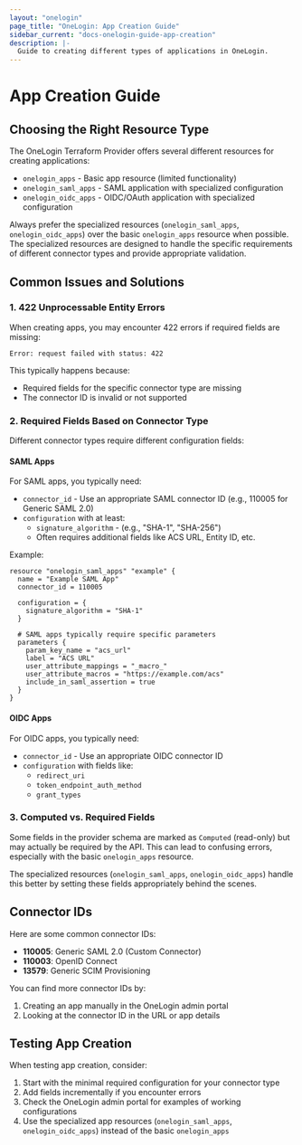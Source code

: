 ```yaml
---
layout: "onelogin"
page_title: "OneLogin: App Creation Guide"
sidebar_current: "docs-onelogin-guide-app-creation"
description: |-
  Guide to creating different types of applications in OneLogin.
---
```


# App Creation Guide

## Choosing the Right Resource Type

The OneLogin Terraform Provider offers several different resources for creating applications:

- `onelogin_apps` - Basic app resource (limited functionality)
- `onelogin_saml_apps` - SAML application with specialized configuration
- `onelogin_oidc_apps` - OIDC/OAuth application with specialized configuration

Always prefer the specialized resources (`onelogin_saml_apps`, `onelogin_oidc_apps`) over the basic `onelogin_apps` resource when possible. The specialized resources are designed to handle the specific requirements of different connector types and provide appropriate validation.

## Common Issues and Solutions

### 1. 422 Unprocessable Entity Errors

When creating apps, you may encounter 422 errors if required fields are missing:

```
Error: request failed with status: 422
```

This typically happens because:
- Required fields for the specific connector type are missing
- The connector ID is invalid or not supported

### 2. Required Fields Based on Connector Type

Different connector types require different configuration fields:

#### SAML Apps
For SAML apps, you typically need:
- `connector_id` - Use an appropriate SAML connector ID (e.g., 110005 for Generic SAML 2.0)
- `configuration` with at least:
  - `signature_algorithm` - (e.g., "SHA-1", "SHA-256")
  - Often requires additional fields like ACS URL, Entity ID, etc.

Example:
```hcl
resource "onelogin_saml_apps" "example" {
  name = "Example SAML App"
  connector_id = 110005
  
  configuration = {
    signature_algorithm = "SHA-1"
  }
  
  # SAML apps typically require specific parameters
  parameters {
    param_key_name = "acs_url"
    label = "ACS URL"
    user_attribute_mappings = "_macro_"
    user_attribute_macros = "https://example.com/acs"
    include_in_saml_assertion = true
  }
}
```

#### OIDC Apps
For OIDC apps, you typically need:
- `connector_id` - Use an appropriate OIDC connector ID
- `configuration` with fields like:
  - `redirect_uri`
  - `token_endpoint_auth_method`
  - `grant_types`

### 3. Computed vs. Required Fields

Some fields in the provider schema are marked as `Computed` (read-only) but may actually be required by the API. This can lead to confusing errors, especially with the basic `onelogin_apps` resource.

The specialized resources (`onelogin_saml_apps`, `onelogin_oidc_apps`) handle this better by setting these fields appropriately behind the scenes.

## Connector IDs

Here are some common connector IDs:

- **110005**: Generic SAML 2.0 (Custom Connector)
- **110003**: OpenID Connect
- **13579**: Generic SCIM Provisioning

You can find more connector IDs by:
1. Creating an app manually in the OneLogin admin portal
2. Looking at the connector ID in the URL or app details

## Testing App Creation

When testing app creation, consider:

1. Start with the minimal required configuration for your connector type
2. Add fields incrementally if you encounter errors
3. Check the OneLogin admin portal for examples of working configurations
4. Use the specialized app resources (`onelogin_saml_apps`, `onelogin_oidc_apps`) instead of the basic `onelogin_apps`